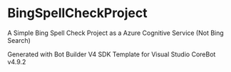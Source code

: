 # BingSpellCheckProject
A Simple Bing Spell Check Project as a Azure Cognitive Service (Not Bing Search)

Generated with Bot Builder V4 SDK Template for Visual Studio CoreBot v4.9.2

